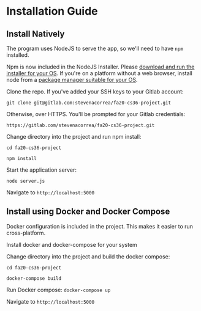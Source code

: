 # Installation Guide

## Install Natively

The program uses NodeJS to serve the app, so we'll need to have `npm` installed.

Npm is now included in the NodeJS Installer. Please [download and run the installer for your OS](https://nodejs.org/en/).
If you're on a platform without a web browser, install node from a [package manager suitable for your OS](https://nodejs.org/en/download/package-manager/).

Clone the repo. If you've added your SSH keys to your Gitlab account:

`git clone git@gitlab.com:stevenacorrea/fa20-cs36-project.git`

Otherwise, over HTTPS. You'll be prompted for your Gitlab credentials:

`https://gitlab.com/stevenacorrea/fa20-cs36-project.git`

Change directory into the project and run npm install:

`cd fa20-cs36-project`

`npm install`

Start the application server:

`node server.js`

Navigate to `http://localhost:5000`

## Install using Docker and Docker Compose

Docker configuration is included in the project. This makes it easier to run cross-platform.

Install docker and docker-compose for your system

Change directory into the project and build the docker compose:

`cd fa20-cs36-project`

`docker-compose build`

Run Docker compose:
`docker-compose up`

Navigate to `http://localhost:5000`
